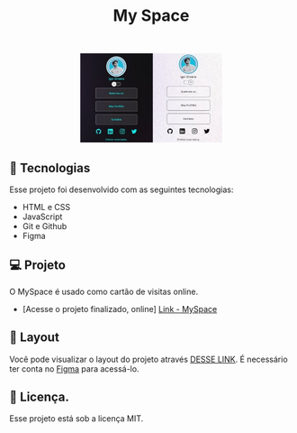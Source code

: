 <h1 align="center"> My Space </h1>

<br>

<p align="center">
  <img alt="My Space" src="./CSS/github/preview.jpg" width="50%">
</p>

## 🚀 Tecnologias

Esse projeto foi desenvolvido com as seguintes tecnologias:

- HTML e CSS
- JavaScript
- Git e Github
- Figma

## 💻 Projeto

O MySpace é usado como cartão de visitas online.

- [Acesse o projeto finalizado, online] <a href="https://igorenatoo.github.io/MySpace/" target="_blank">Link - MySpace</a>

## 🔖 Layout

Você pode visualizar o layout do projeto através [DESSE LINK](https://www.figma.com/community/file/1187422022288947321). É necessário ter conta no [Figma](https://figma.com) para acessá-lo.

## :memo: Licença.

Esse projeto está sob a licença MIT.
